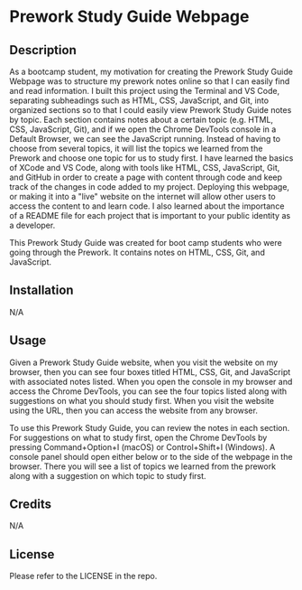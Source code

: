 # Prework Study Guide Webpage

## Description

As a bootcamp student, my motivation for creating the Prework Study Guide Webpage was to structure my prework notes online so that I can easily find and read information. I built this project using the Terminal and VS Code, separating subheadings such as HTML, CSS, JavaScript, and Git, into organized sections so to that I could easily view Prework Study Guide notes by topic. Each section contains notes about a certain topic (e.g. HTML, CSS, JavaScript, Git), and if we open the Chrome DevTools console in a Default Browser, we can see the JavaScript running. Instead of having to choose from several topics, it will list the topics we learned from the Prework and choose one topic for us to study first. I have learned the basics of XCode and VS Code, along with tools like HTML, CSS, JavaScript, Git, and GitHub in order to create a page with content through code and keep track of the changes in code added to my project. Deploying this webpage, or making it into a "live" website on the internet will allow other users to access the content to and learn code. I also learned about the importance of a README file for each project that is important to your public identity as a developer.

This Prework Study Guide was created for boot camp students who were going through the Prework. It contains notes on HTML, CSS, Git, and JavaScript.


## Installation

N/A

## Usage

Given a Prework Study Guide website, when you visit the website on my browser, then you can see four boxes titled HTML, CSS, Git, and JavaScript with associated notes listed. When you open the console in my browser and access the Chrome DevTools, you can see the four topics listed along with suggestions on what you should study first. When you visit the website using the URL, then you can access the website from any browser.

To use this Prework Study Guide, you can review the notes in each section. For suggestions on what to study first, open the Chrome DevTools by pressing Command+Option+I (macOS) or Control+Shift+I (Windows). A console panel should open either below or to the side of the webpage in the browser. There you will see a list of topics we learned from the prework along with a suggestion on which topic to study first.


## Credits

N/A

## License

Please refer to the LICENSE in the repo.

